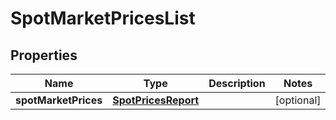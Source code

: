 

# SpotMarketPricesList


## Properties

| Name | Type | Description | Notes |
|------------ | ------------- | ------------- | -------------|
|**spotMarketPrices** | [**SpotPricesReport**](SpotPricesReport.md) |  |  [optional] |



